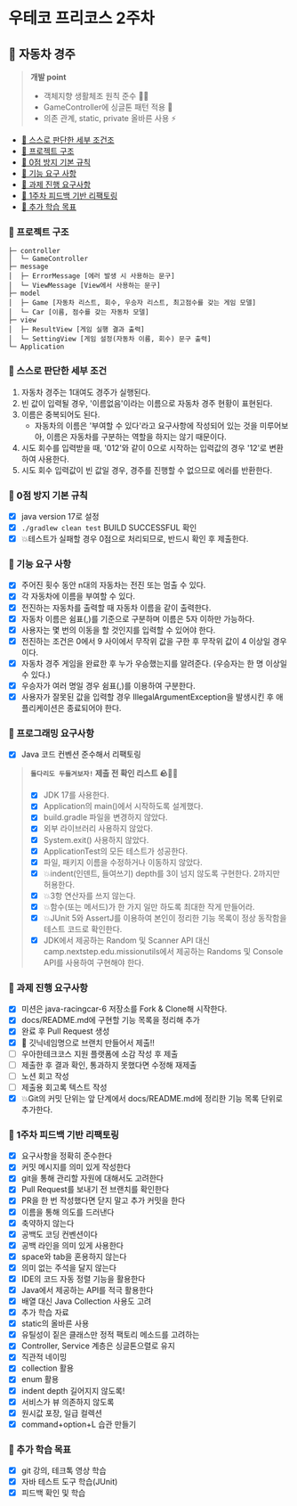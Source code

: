 # 우테코 프리코스 2주차

## 🚗 자동차 경주
> **개발 point** 
> - 객체지향 생활체조 원칙 준수 🤸🏻
> - GameController에 싱글톤 패턴 적용 🎨️
> - 의존 관계, static, private 올바른 사용 ⚡️


- [🦦 스스로 판단한 세부 조건조](#-스스로-판단한-세부-조건)
- [🎃 프로젝트 구조](#-프로젝트-구조)
- [🥯 0점 방지 기본 규칙](#-0점-방지-기본-규칙)
- [🍠 기능 요구 사항](#-기능-요구-사항)
- [🍦 과제 진행 요구사항](#-과제-진행-요구사항)
- [🧃 1주차 피드백 기반 리팩토링](#-1주차-피드백-기반-리팩토링)
- [🍤 추가 학습 목표](#-추가-학습-목표)

### 🎃 프로젝트 구조
```text
├─ controller
│  └─ GameController
├─ message
│  ├─ ErrorMessage [에러 발생 시 사용하는 문구]
│  └─ ViewMessage [View에서 사용하는 문구]
├─ model
│  ├─ Game [자동차 리스트, 회수, 우승자 리스트, 최고점수를 갖는 게임 모델]
│  └─ Car [이름, 점수를 갖는 자동차 모델]
├─ view
│  ├─ ResultView [게임 실행 결과 출력]
│  └─ SettingView [게임 설정(자동차 이름, 회수) 문구 출력]
└─ Application
```

### 🦦 스스로 판단한 세부 조건
1. 자동차 경주는 1대여도 경주가 실행된다.
2. 빈 값이 입력될 경우, '이름없음'이라는 이름으로 자동차 경주 현황이 표현된다. 
3. 이름은 중복되어도 된다.
   - 자동차의 이름은 '부여할 수 있다'라고 요구사항에 작성되어 있는 것을 미루어보아, 이름은 자동차를 구분하는 역할을 하지는 않기 때문이다.
4. 시도 회수를 입력받을 때, '012'와 같이 0으로 시작하는 입력값의 경우 '12'로 변환하여 사용한다.
5. 시도 회수 입력값이 빈 값일 경우, 경주를 진행할 수 없으므로 에러를 반환한다.


### 🥯 0점 방지 기본 규칙

- [x] java version 17로 설정
- [x] `./gradlew clean test` BUILD SUCCESSFUL 확인
- [x] 💥테스트가 실패할 경우 0점으로 처리되므로, 반드시 확인 후 제출한다.

### 🍠 기능 요구 사항

- [x] 주어진 횟수 동안 n대의 자동차는 전진 또는 멈출 수 있다.
- [x] 각 자동차에 이름을 부여할 수 있다.
- [x] 전진하는 자동차를 출력할 때 자동차 이름을 같이 출력한다.
- [x] 자동차 이름은 쉼표(,)를 기준으로 구분하며 이름은 5자 이하만 가능하다.
- [x] 사용자는 몇 번의 이동을 할 것인지를 입력할 수 있어야 한다.
- [x] 전진하는 조건은 0에서 9 사이에서 무작위 값을 구한 후 무작위 값이 4 이상일 경우이다.
- [x] 자동차 경주 게임을 완료한 후 누가 우승했는지를 알려준다. (우승자는 한 명 이상일 수 있다.)
- [x] 우승자가 여러 명일 경우 쉼표(,)를 이용하여 구분한다.
- [x] 사용자가 잘못된 값을 입력할 경우 IllegalArgumentException을 발생시킨 후 애플리케이션은 종료되어야 한다.

### 🥝 프로그래밍 요구사항

- [x] Java 코드 컨벤션 준수해서 리팩토링

> **`돌다리도 두들겨보자!` 제출 전 확인 리스트 🪨👊🏻**
> - [x] JDK 17를 사용한다.
> - [x] Application의 main()에서 시작하도록 설계했다.
> - [x] build.gradle 파일을 변경하지 않았다.
> - [x] 외부 라이브러리 사용하지 않았다.
> - [x] System.exit() 사용하지 않았다.
> - [x] ApplicationTest의 모든 테스트가 성공한다.
> - [x] 파일, 패키지 이름을 수정하거나 이동하지 않았다.
> - [x] 💥indent(인덴트, 들여쓰기) depth를 3이 넘지 않도록 구현한다. 2까지만 허용한다.
> - [x] 💥3항 연산자를 쓰지 않는다.
> - [x] 💥함수(또는 메서드)가 한 가지 일만 하도록 최대한 작게 만들어라.
> - [x] 💥JUnit 5와 AssertJ를 이용하여 본인이 정리한 기능 목록이 정상 동작함을 테스트 코드로 확인한다.
> - [x] JDK에서 제공하는 Random 및 Scanner API 대신 camp.nextstep.edu.missionutils에서 제공하는 Randoms 및 Console API를 사용하여 구현해야 한다.

### 🍦 과제 진행 요구사항

- [x] 미션은 java-racingcar-6 저장소를 Fork & Clone해 시작한다.
- [x] docs/README.md에 구현할 기능 목록을 정리해 추가
- [x] 완료 후 Pull Request 생성
- [x] 🫨 깃닉네임명으로 브랜치 만들어서 제출!!
- [ ] 우아한테크코스 지원 플랫폼에 소감 작성 후 제출
- [ ] 제출한 후 결과 확인, 통과하지 못했다면 수정해 재제출
- [ ] 노션 회고 작성
- [ ] 제출용 회고록 텍스트 작성
- [x] 💥Git의 커밋 단위는 앞 단계에서 docs/README.md에 정리한 기능 목록 단위로 추가한다.

### 🧃 1주차 피드백 기반 리팩토링

- [x] 요구사항을 정확히 준수한다
- [x] 커밋 메시지를 의미 있게 작성한다
- [x] git을 통해 관리할 자원에 대해서도 고려한다
- [x] Pull Request를 보내기 전 브랜치를 확인한다
- [x] PR을 한 번 작성했다면 닫지 말고 추가 커밋을 한다
- [x] 이름을 통해 의도를 드러낸다
- [x] 축약하지 않는다
- [x] 공백도 코딩 컨벤션이다
- [x] 공백 라인을 의미 있게 사용한다
- [x] space와 tab을 혼용하지 않는다
- [x] 의미 없는 주석을 달지 않는다
- [x] IDE의 코드 자동 정렬 기능을 활용한다
- [x] Java에서 제공하는 API를 적극 활용한다
- [x] 배열 대신 Java Collection 사용도 고려
- [x] 추가 학습 자료
- [x] static의 올바른 사용
- [x] 유틸성이 짙은 클래스만 정적 팩토리 메소드를 고려하는
- [x] Controller, Service 계층은 싱글톤으렬로 유지
- [x] 직관적 네이밍
- [x] collection 활용
- [x] enum 활용
- [x] indent depth 길어지지 않도록!
- [x] 서비스가 뷰 의존하지 않도록
- [x] 원시값 포장, 일급 컬렉션
- [x] command+option+L 습관 만들기

### 🍤 추가 학습 목표

- [x] git 강의, 테크톡 영상 학습
- [x] 자바 테스트 도구 학습(JUnit)
- [x] 피드백 확인 및 학습